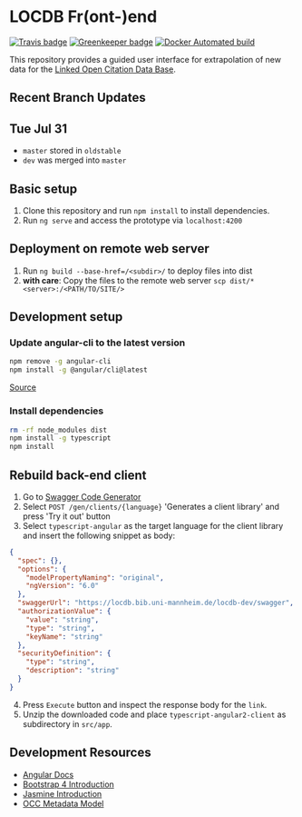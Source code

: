 # LOCDB Fr(ont-)end

[![Travis badge](https://travis-ci.org/locdb/locdb-frend.svg?branch=master)](https://travis-ci.org/)
[![Greenkeeper badge](https://badges.greenkeeper.io/locdb/locdb-frend.svg)](https://greenkeeper.io/)
[![Docker Automated build](https://img.shields.io/docker/automated/locdb/locdb-frend.svg)](https://hub.docker.com/r/locdb/locdb-frend/)

This repository provides a guided user interface for extrapolation of new data
for the [Linked Open Citation Data Base](https://github.com/locdb/loc-db).


## Recent Branch Updates

## Tue Jul 31

- `master` stored in `oldstable`
- `dev` was merged into  `master`


## Basic setup

1. Clone this repository and run `npm install` to install dependencies.
1. Run `ng serve` and access the prototype via `localhost:4200`

## Deployment on remote web server

1. Run `ng build --base-href=/<subdir>/` to deploy files into dist
1. **with care**: Copy the files to the remote web server `scp dist/* <server>:/<PATH/TO/SITE/>`

## Development setup



### Update angular-cli to the latest version

```sh
npm remove -g angular-cli
npm install -g @angular/cli@latest
```

[Source](https://github.com/angular/angular-cli#updating-angular-cli)

### Install dependencies

```sh
rm -rf node_modules dist
npm install -g typescript
npm install
```

## Rebuild back-end client

1. Go to [Swagger Code Generator](http://generator.swagger.io/)
2. Select `POST /gen/clients/{language}` 'Generates a client library' and press 'Try it out' button
3. Select `typescript-angular` as the target language for the client library and insert the following snippet as body:

  ```json
  {
    "spec": {},
    "options": {
      "modelPropertyNaming": "original",
      "ngVersion": "6.0"
    },
    "swaggerUrl": "https://locdb.bib.uni-mannheim.de/locdb-dev/swagger",
    "authorizationValue": {
      "value": "string",
      "type": "string",
      "keyName": "string"
    },
    "securityDefinition": {
      "type": "string",
      "description": "string"
    }
  }
  ```

4. Press `Execute` button and inspect the response body for the `link`.
5. Unzip the downloaded code and place `typescript-angular2-client` as subdirectory in `src/app`.


## Development Resources

- [Angular Docs](https://angular.io/docs)
- [Bootstrap 4 Introduction]([https://getbootstrap.com)
- [Jasmine Introduction](https://jasmine.github.io/edge/introduction.html)
- [OCC Metadata Model](https://figshare.com/articles/Metadata_for_the_OpenCitations_Corpus/3443876)
